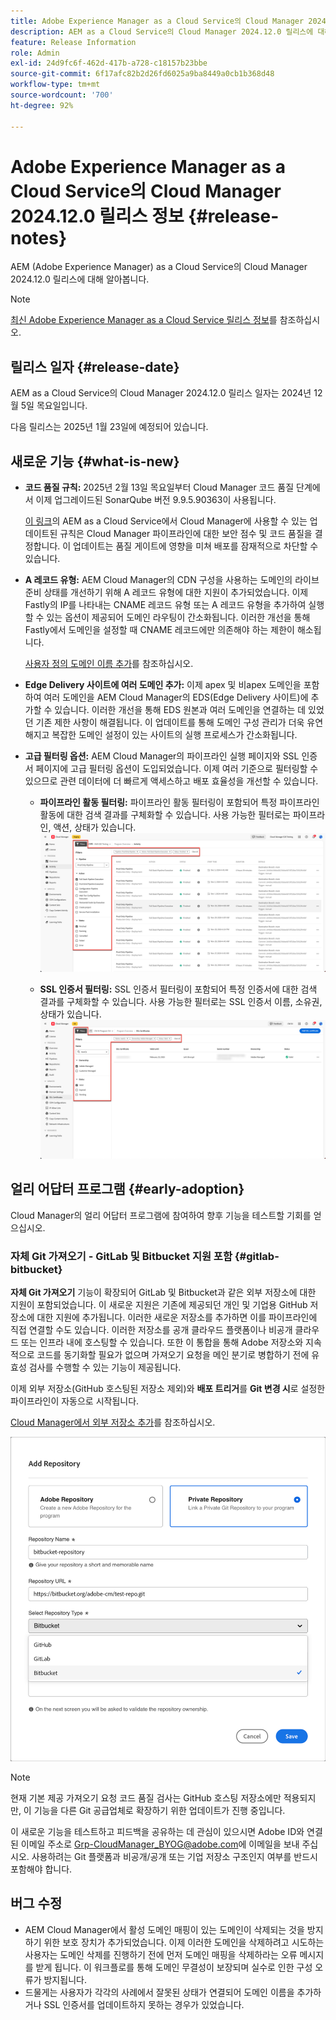 ```yaml
---
title: Adobe Experience Manager as a Cloud Service의 Cloud Manager 2024.12.0 릴리스 정보
description: AEM as a Cloud Service의 Cloud Manager 2024.12.0 릴리스에 대해 알아봅니다.
feature: Release Information
role: Admin
exl-id: 24d9fc6f-462d-417b-a728-c18157b23bbe
source-git-commit: 6f17afc82b2d26fd6025a9ba8449a0cb1b368d48
workflow-type: tm+mt
source-wordcount: '700'
ht-degree: 92%

---
```


# Adobe Experience Manager as a Cloud Service의 Cloud Manager 2024.12.0 릴리스 정보 {#release-notes}

AEM (Adobe Experience Manager) as a Cloud Service의 Cloud Manager 2024.12.0 릴리스에 대해 알아봅니다.

>[!NOTE]
>
>[최신 Adobe Experience Manager as a Cloud Service 릴리스 정보](/help/release-notes/release-notes-cloud/release-notes-current.md)를 참조하십시오.

## 릴리스 일자 {#release-date}

AEM as a Cloud Service의 Cloud Manager 2024.12.0 릴리스 일자는 2024년 12월 5일 목요일입니다.

다음 릴리스는 2025년 1월 23일에 예정되어 있습니다.


## 새로운 기능 {#what-is-new}

* **코드 품질 규칙:** 2025년 2월 13일 목요일부터 Cloud Manager 코드 품질 단계에서 이제 업그레이드된 SonarQube 버전 9.9.5.90363이 사용됩니다.

  [이 링크](/help/implementing/cloud-manager/code-quality-testing.md#understanding-code-quality-rules)의 AEM as a Cloud Service에서 Cloud Manager에 사용할 수 있는 업데이트된 규칙은 Cloud Manager 파이프라인에 대한 보안 점수 및 코드 품질을 결정합니다. 이 업데이트는 품질 게이트에 영향을 미쳐 배포를 잠재적으로 차단할 수 있습니다.

<!-- * **Java 21 support:** Customers can now optionally build with Java 17 or Java 21, benefiting from performance improvements and new language features. See [Build environment](/help/implementing/cloud-manager/getting-access-to-aem-in-cloud/build-environment-details.md) for configuration steps, including updating your Maven project description, and certain library versions. When the build version is set to Java 17 or Java 21, the runtime defaults to Java 21.

    Starting February 2025, sandboxes and dev environments upgrade to the Java 21 runtime, regardless of the build version (Java 8, 11, 17, or 21). Production environments follow with an upgrade in April 2025. -->

* **A 레코드 유형:** AEM Cloud Manager의 CDN 구성을 사용하는 도메인의 라이브 준비 상태를 개선하기 위해 A 레코드 유형에 대한 지원이 추가되었습니다. 이제 Fastly의 IP를 나타내는 CNAME 레코드 유형 또는 A 레코드 유형을 추가하여 실행할 수 있는 옵션이 제공되어 도메인 라우팅이 간소화됩니다. 이러한 개선을 통해 Fastly에서 도메인을 설정할 때 CNAME 레코드에만 의존해야 하는 제한이 해소됩니다.

  [사용자 정의 도메인 이름 추가](/help/implementing/cloud-manager/custom-domain-names/add-custom-domain-name.md)를 참조하십시오. <!-- CMGR-63076 -->

<!-- * The AEM Code Quality step now uses SonarQube 9.9 Server, replacing the older 7.4 version. This upgrade brings additional security, performance, and code quality checks, offering more comprehensive analysis and coverage for your projects. -->

* **Edge Delivery 사이트에 여러 도메인 추가:** 이제 apex 및 비apex 도메인을 포함하여 여러 도메인을 AEM Cloud Manager의 EDS(Edge Delivery 사이트)에 추가할 수 있습니다. 이러한 개선을 통해 EDS 원본과 여러 도메인을 연결하는 데 있었던 기존 제한 사항이 해결됩니다. 이 업데이트를 통해 도메인 구성 관리가 더욱 유연해지고 복잡한 도메인 설정이 있는 사이트의 실행 프로세스가 간소화됩니다. <!-- CMGR-63007 -->

* **고급 필터링 옵션:** AEM Cloud Manager의 파이프라인 실행 페이지와 SSL 인증서 페이지에 고급 필터링 옵션이 도입되었습니다. 이제 여러 기준으로 필터링할 수 있으므로 관련 데이터에 더 빠르게 액세스하고 배포 효율성을 개선할 수 있습니다. <!-- CMGR-26263 -->

   * **파이프라인 활동 필터링:** 파이프라인 활동 필터링이 포함되어 특정 파이프라인 활동에 대한 검색 결과를 구체화할 수 있습니다. 사용 가능한 필터로는 파이프라인, 액션, 상태가 있습니다.
     ![파이프라인 활동 필터링](/help/implementing/cloud-manager/assets/filters-pipeline.png)


   * **SSL 인증서 필터링:** SSL 인증서 필터링이 포함되어 특정 인증서에 대한 검색 결과를 구체화할 수 있습니다. 사용 가능한 필터로는 SSL 인증서 이름, 소유권, 상태가 있습니다.
     ![SSL 인증서 필터링](/help/implementing/cloud-manager/assets/filters-ssl-certificates.png)

## 얼리 어답터 프로그램 {#early-adoption}

Cloud Manager의 얼리 어답터 프로그램에 참여하여 향후 기능을 테스트할 기회를 얻으십시오.

### 자체 Git 가져오기 - GitLab 및 Bitbucket 지원 포함 {#gitlab-bitbucket}

<!-- BOTH CS & AMS -->

**자체 Git 가져오기** 기능이 확장되어 GitLab 및 Bitbucket과 같은 외부 저장소에 대한 지원이 포함되었습니다. 이 새로운 지원은 기존에 제공되던 개인 및 기업용 GitHub 저장소에 대한 지원에 추가됩니다. 이러한 새로운 저장소를 추가하면 이를 파이프라인에 직접 연결할 수도 있습니다. 이러한 저장소를 공개 클라우드 플랫폼이나 비공개 클라우드 또는 인프라 내에 호스팅할 수 있습니다. 또한 이 통합을 통해 Adobe 저장소와 지속적으로 코드를 동기화할 필요가 없으며 가져오기 요청을 메인 분기로 병합하기 전에 유효성 검사를 수행할 수 있는 기능이 제공됩니다.

이제 외부 저장소(GitHub 호스팅된 저장소 제외)와 **배포 트리거**&#x200B;를 **Git 변경 시**&#x200B;로 설정한 파이프라인이 자동으로 시작됩니다.

[Cloud Manager에서 외부 저장소 추가](/help/implementing/cloud-manager/managing-code/external-repositories.md)를 참조하십시오.

![저장소 추가 대화 상자](/help/implementing/cloud-manager/release-notes/assets/repositories-add-release-notes.png)

>[!NOTE]
>
>현재 기본 제공 가져오기 요청 코드 품질 검사는 GitHub 호스팅 저장소에만 적용되지만, 이 기능을 다른 Git 공급업체로 확장하기 위한 업데이트가 진행 중입니다.

이 새로운 기능을 테스트하고 피드백을 공유하는 데 관심이 있으시면 Adobe ID와 연결된 이메일 주소로 [Grp-CloudManager_BYOG@adobe.com](mailto:Grp-CloudManager_BYOG@adobe.com)에 이메일을 보내 주십시오. 사용하려는 Git 플랫폼과 비공개/공개 또는 기업 저장소 구조인지 여부를 반드시 포함해야 합니다.

## 버그 수정

* AEM Cloud Manager에서 활성 도메인 매핑이 있는 도메인이 삭제되는 것을 방지하기 위한 보호 장치가 추가되었습니다. 이제 이러한 도메인을 삭제하려고 시도하는 사용자는 도메인 삭제를 진행하기 전에 먼저 도메인 매핑을 삭제하라는 오류 메시지를 받게 됩니다. 이 워크플로를 통해 도메인 무결성이 보장되며 실수로 인한 구성 오류가 방지됩니다. <!-- CMGR-63033 -->
* 드물게는 사용자가 각각의 사례에서 잘못된 상태가 연결되어 도메인 이름을 추가하거나 SSL 인증서를 업데이트하지 못하는 경우가 있었습니다. <!-- CMGR-62816 -->


<!-- ## Known issues {#known-issues} -->
